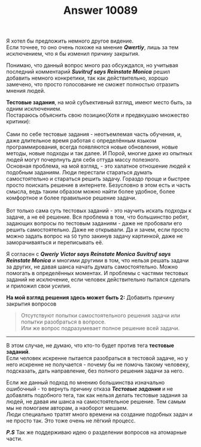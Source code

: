 ﻿---
title: "Answer 10089"
se.owner.user_id: 314403
se.owner.display_name: "Denis640Kb"
se.owner.link: "https://ru.meta.stackoverflow.com/users/314403/denis640kb"
se.answer_id: 10089
se.question_id: 10084
se.post_type: answer
se.is_accepted: False
---
<p>Я хотел бы предложить немного другое видение. <br>
Если точнее, то оно очень похоже на мнение <strong><em>Qwertiy</em></strong>, лишь за тем исключением, что я бы изменил причину закрытия. <br></p>

<p>Понимаю, что данный вопрос много раз обсуждался, но учитывая последний комментарий  <strong><em>Suvitruf says Reinstate Monica</em></strong> решил добавить немного конкретики, так как действительно, хорошо замечено, что просто голосование не сможет полностью отразить мнения людей. </p>

<p><strong>Тестовые задания</strong>, на мой субъективный взгляд, имеют место быть, за одним исключением. <br>
Постараюсь объяснить свою позицию(Хотя и предвкушаю множество критики):
<br><br>
Сами по себе тестовые задания - неотъемлемая часть обучения, и, даже длительное время работая с определённым языком программирования, всегда появляются новые обновления, новые методы, новые подходы и так далее. И Порой, многие даже из опытных людей могут почерпнуть для себя оттуда массу полезного. <br>
Основная проблема, на мой взгляд, - это халатное отношение людей к подобным заданиям. Люди перестали стараться думать самостоятельно и стараться решить задачу. Гораздо проще и быстрее просто поискать решение в интернете. Безусловно в этом есть и часть смысла, ведь таким образом можно найти более удобное, более комфортное и более правильное решение задачи. <br><br>
Вот только сама суть тестовых заданий - это научить искать подходы к задаче, а не её решение. Вся проблема в том, что большинство ребят, задающих вопросы по тестовым заданиям - даже не пробовали его решить самостоятельно. Даже не открывали. Да и зачем, если просто можно задать вопрос на <code>SO</code> тупо закинув задачу картинкой, даже не заморачиваяться и переписывать её. <br></p>

<p>Я согласен с <strong><em>Qweriy</em></strong> <strong><em>Victor says Reinstate Monica</em></strong> <strong><em>Suvitruf says Reinstate Monica</em></strong> и многими другими в том, что нельзя решать задачи за других, не давая шанса начать думать самостоятельно. Можно помогать в определённых моментах. И проблемы с частями тестовых заданий не исключение, если человек действительно пытался сделать и приложил свои усилия. </p>

<p><strong>На мой взгляд решения здесь может быть 2:</strong>
Добавить причину закрытия вопросов </p>

<blockquote>
  <p>Отсутствуют попытки самостоятельного решения задачи или попытки разобраться в вопросе.<br> Или же вопрос подразумевает полное решение всей задачи.</p>
</blockquote>

<hr>

<p>В этом случае, не думаю, что кто-то будет против тега <strong>тестовые заданий</strong>.<br>
Если человек искренне пытается разобраться в тестовой задаче, но у него искренне не получается - почему бы не помочь такому человеку, подсказать, дать направление, без полного решения задачи за него. </p>

<p>Если же данный подход по мнению большинства изначально ошибочный - то вернуть причину отказа <strong><em>Тестовые задания</em></strong> и не добавлять подобного тега, так как нельзя делать тестовые задания за людей, не давая им шанса на самостоятельное решение. Тем самым мы не помогаем авторам, а наоборот мешаем. <br> 
Люди специально тратят много времени на создание подобных задач и не просто так. Это тоже очень не лёгкий процесс.</p>

<p><strong><em>P.S</em></strong> Так же поддерживаю идею о разделении вопросов на атомарные части. </p>
